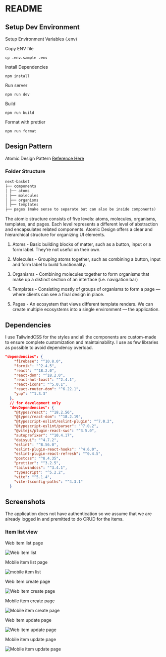 # README

## Setup Dev Environment

Setup Environment Variables (.env)

Copy ENV file

```
cp .env.sample .env
```

Install Dependencies

```
npm install
```

Run server

```
npm run dev
```

Build

```
npm run build
```

Format with prettier

```
npm run format
```

## Design Pattern

Atomic Design Pattern [Reference Here](https://medium.com/@janelle.wg/atomic-design-pattern-how-to-structure-your-react-application-2bb4d9ca5f97)

### Folder Structure

```md
next-basket
├── components
│ ├── atoms
│ ├── molecules
│ ├── organisms
│ ├── templates
├── pages (make sense to separate but can also be inside components)
```

The atomic structure consists of five levels: atoms, molecules, organisms, templates, and pages.
Each level represents a different level of abstraction and encapsulates related components.
Atomic Design offers a clear and hierarchical structure for organizing UI elements.

1. Atoms - Basic building blocks of matter, such as a button, input or a form label. They’re not useful on their own.

2. Molecules - Grouping atoms together, such as combining a button, input and form label to build functionality.

3. Organisms - Combining molecules together to form organisms that make up a distinct section of an interface (i.e. navigation bar)

4. Templates - Consisting mostly of groups of organisms to form a page — where clients can see a final design in place.

5. Pages - An ecosystem that views different template renders. We can create multiple ecosystems into a single environment — the application.

## Dependencies

I use TailwindCSS for the styles and all the components are custom-made to ensure complete customization and maintainability. I use as few libraries as possible to avoid dependency overload.

```json
"dependencies": {
    "firebase": "^10.8.0",
    "formik": "^2.4.5",
    "react": "^18.2.0",
    "react-dom": "^18.2.0",
    "react-hot-toast": "^2.4.1",
    "react-icons": "^5.0.1",
    "react-router-dom": "^6.22.1",
    "yup": "^1.3.3"
  },
  // for development only
  "devDependencies": {
    "@types/react": "^18.2.56",
    "@types/react-dom": "^18.2.19",
    "@typescript-eslint/eslint-plugin": "^7.0.2",
    "@typescript-eslint/parser": "^7.0.2",
    "@vitejs/plugin-react-swc": "^3.5.0",
    "autoprefixer": "^10.4.17",
    "daisyui": "^4.7.2",
    "eslint": "^8.56.0",
    "eslint-plugin-react-hooks": "^4.6.0",
    "eslint-plugin-react-refresh": "^0.4.5",
    "postcss": "^8.4.35",
    "prettier": "^3.2.5",
    "tailwindcss": "^3.4.1",
    "typescript": "^5.2.2",
    "vite": "^5.1.4",
    "vite-tsconfig-paths": "^4.3.1"
  }
```

## Screenshots

The application does not have authentication so we assume that we are already logged in and premitted to do CRUD for the items.

### Item list view

Web item list page

![Web item list](/screenshots/web-item-list.png)

Mobile item list page

![mobile item list](/screenshots/mobile-item-list.png)

Web item create page

![Web item create page](/screenshots/web-item-creation.png)

Mobile item create page

![Mobile item create page](/screenshots/mobile-item-creation.png)

Web item update page

![Web item update page](/screenshots/web-item-update.png)

Mobile item update page

![Mobile item update page](/screenshots/mobile-item-update.png)
